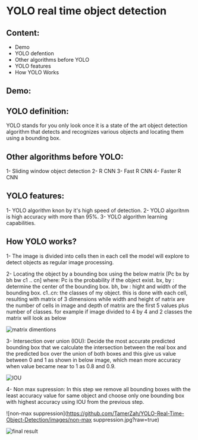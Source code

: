 # YOLO real time object detection

## Content:

* Demo
* YOLO defention
* Other algorithms before YOLO
* YOLO features
* How YOLO Works

## Demo:


## YOLO definition:
YOLO stands for you only look once it is a state of the art object detection algorithm that detects and recognizes various objects and locating them using a bounding box.

## Other algorithms before YOLO:
1- Sliding window object detection
2- R CNN
3- Fast R CNN
4- Faster R CNN

## YOLO features:
1- YOLO algorithm knon by it's high speed of detection.
2- YOLO algoritnm is high accuracy with more than 95%.
3- YOLO algorithm learning capabilities.

## How YOLO works?
1- The image is divided into cells then in each cell the model will explore to detect objects as regular image processing.

2- Locating the object by a bounding box using the below matrix
[Pc
 bx
 by
 bh
 bw
 c1
 ..
 cn]
where:
Pc is the probability if the object exist.
bx, by : determine the center of the bounding box.
bh, bw : hight and width of the bounding box.
c1..cn: the classes of my object.
this is done with each cell, resulting with matrix of 3 dimensions while width and height of natrix are the number of cells in image and depth of matrix are the first 5 values plus number of classes. for example if image divided to 4 by 4 and 2 classes the matrix will look as below

![matrix dimentions](https://TamerZah.github.com/YOLO-Real-Time-Object-Detection/images/matrix-dimentions.jpg)


3- Intersection over union (IOU): 
Decide the most accurate predicted bounding box that we calculate the intersection between the real box and the predicted box over the union of both boxes and this give us value between 0 and 1 as shown in below image, which mean more accuracy when value became near to 1 as 0.8 and 0.9.

![IOU](https://github.com/TamerZah/YOLO-Real-Time-Object-Detection/images/IOU.jpg?raw=true)

4- Non max supression:
In this step we remove all bounding boxes with the least accuracy value for same object and choose only one bounding box with highest accuracy using IOU from the previous step.


![non-max suppression](https://github.com/TamerZah/YOLO-Real-Time-Object-Detection/images/non-max suppression.jpg?raw=true)


![final result](https://github.com/TamerZah/YOLO-Real-Time-Object-Detection/images/result.jpg?raw=true)


